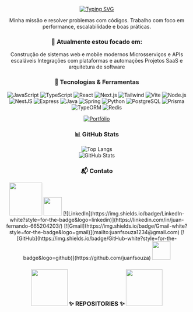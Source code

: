 <div align="center">

[![Typing SVG](https://readme-typing-svg.demolab.com?font=Crimson+Text&weight=500&size=23&duration=4000&pause=1000&color=F7F7F7&center=true&random=false&width=435&lines=I'am+Full+Stack+Developer;Hello%2C+My+name+is+Juan+Fernando)](https://git.io/typing-svg)

</div>

<div align="center">

Minha missão e resolver problemas com códigos. Trabalho com foco em performance, escalabilidade e boas práticas.

### 📝 Atualmente estou focado em:

Construção de sistemas web e mobile modernos
Microsserviços e APIs escaláveis
Integrações com plataformas e automações
Projetos SaaS e arquitetura de software

</div>

<div align="center">

### 🚀 Tecnologias & Ferramentas

![JavaScript](https://img.shields.io/badge/JavaScript-white?style=for-the-badge&logo=javascript)
![TypeScript](https://img.shields.io/badge/TypeScript-white?style=for-the-badge&logo=typescript)
![React](https://img.shields.io/badge/React-white?style=for-the-badge&logo=react)
![Next.js](https://img.shields.io/badge/Next.js-white?style=for-the-badge&logo=next.js)
![Tailwind](https://img.shields.io/badge/Tailwind_CSS-white?style=for-the-badge&logo=tailwind-css)
![Vite](https://img.shields.io/badge/Vite-white?style=for-the-badge&logo=vite)
![Node.js](https://img.shields.io/badge/Node.js-white?style=for-the-badge&logo=node.js)
![NestJS](https://img.shields.io/badge/NestJS-white?style=for-the-badge&logo=nestjs)
![Express](https://img.shields.io/badge/Express-white?style=for-the-badge&logo=express)
![Java](https://img.shields.io/badge/Java-white?style=for-the-badge&logo=java)
![Spring](https://img.shields.io/badge/Spring-white?style=for-the-badge&logo=spring)
![Python](https://img.shields.io/badge/Python-white?style=for-the-badge&logo=python)
![PostgreSQL](https://img.shields.io/badge/PostgreSQL-white?style=for-the-badge&logo=postgresql)
![Prisma](https://img.shields.io/badge/Prisma-white?style=for-the-badge&logo=prisma)
![TypeORM](https://img.shields.io/badge/TypeORM-white?style=for-the-badge)
![Redis](https://img.shields.io/badge/Redis-white?style=for-the-badge&logo=redis)

<a href="https://new-portifolio-main.vercel.app/" target="_blank">
  <img src="https://img.shields.io/badge/Portfólio-white?style=for-the-badge&logo=vercel&logoColor=000" alt="Portfólio">
</a>

</div>

<div align="center">

### 📊 GitHub Stats

![Top Langs](https://github-readme-stats.vercel.app/api/top-langs/?username=juanfsouza&theme=dark&hide_border=false&layout=compact)
</br>
![GitHub Stats](https://github-readme-stats.vercel.app/api?username=juanfsouza&show_icons=true&theme=dark&hide_border=false)

</div>

<div align="center">

### 📬 Contato
<img src="https://mycommerce-bingcommerce.s3.us-east-2.amazonaws.com/Jack/PYh.gif" width="90" />

<img src="https://mycommerce-bingcommerce.s3.us-east-2.amazonaws.com/Jack/X5NZ.gif" width="50" />
[![LinkedIn](https://img.shields.io/badge/LinkedIn-white?style=for-the-badge&logo=linkedin)](https://linkedin.com/in/juan-fernando-665204203/)
[![Gmail](https://img.shields.io/badge/Gmail-white?style=for-the-badge&logo=gmail)](mailto:juanfsouza1234@gmail.com)
[![GitHub](https://img.shields.io/badge/GitHub-white?style=for-the-badge&logo=github)](https://github.com/juanfsouza)
<img src="https://mycommerce-bingcommerce.s3.us-east-2.amazonaws.com/Jack/X5NZ.gif" width="50" />


</div>

<h3 align="center">
  <img src="https://mycommerce-bingcommerce.s3.us-east-2.amazonaws.com/Jack/X5NZ.gif" width="100" />
  ✨ REPOSITORIES ✨
  <img src="https://mycommerce-bingcommerce.s3.us-east-2.amazonaws.com/Jack/X5NZ.gif" width="100" />
</h3>

